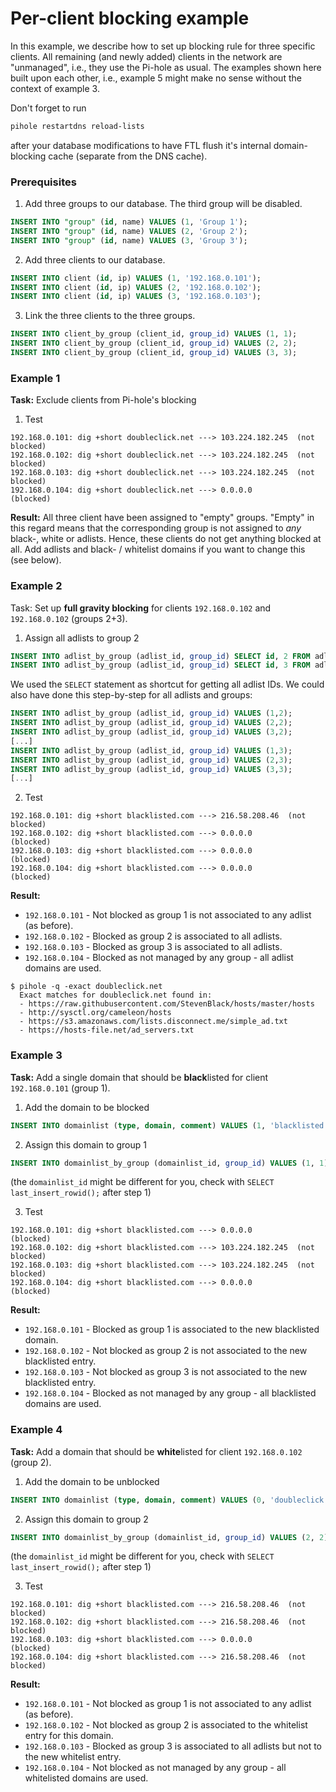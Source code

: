# Per-client blocking example

In this example, we describe how to set up blocking rule for three specific clients. All remaining (and newly added) clients in the network are "unmanaged", i.e., they use the Pi-hole as usual. The examples shown here built upon each other, i.e., example 5 might make no sense without the context of example 3.

Don't forget to run
```bash
pihole restartdns reload-lists
```
after your database modifications to have FTL flush it's internal domain-blocking cache (separate from the DNS cache).

### Prerequisites

1. Add three groups to our database. The third group will be disabled.
```sql
INSERT INTO "group" (id, name) VALUES (1, 'Group 1');
INSERT INTO "group" (id, name) VALUES (2, 'Group 2');
INSERT INTO "group" (id, name) VALUES (3, 'Group 3');
```

2. Add three clients to our database.
```sql
INSERT INTO client (id, ip) VALUES (1, '192.168.0.101');
INSERT INTO client (id, ip) VALUES (2, '192.168.0.102');
INSERT INTO client (id, ip) VALUES (3, '192.168.0.103');
```

3. Link the three clients to the three groups.
```sql
INSERT INTO client_by_group (client_id, group_id) VALUES (1, 1);
INSERT INTO client_by_group (client_id, group_id) VALUES (2, 2);
INSERT INTO client_by_group (client_id, group_id) VALUES (3, 3);
```

### Example 1
**Task:** Exclude clients from Pi-hole's blocking

1. Test
```text
192.168.0.101: dig +short doubleclick.net ---> 103.224.182.245  (not blocked)
192.168.0.102: dig +short doubleclick.net ---> 103.224.182.245  (not blocked)
192.168.0.103: dig +short doubleclick.net ---> 103.224.182.245  (not blocked)
192.168.0.104: dig +short doubleclick.net ---> 0.0.0.0          (blocked)
```

**Result:** All three client have been assigned to "empty" groups. "Empty" in this regard means that the corresponding group is not assigned to *any* black-, white or adlists. Hence, these clients do not get anything blocked at all. Add adlists and black- / whitelist domains if you want to change this (see below).

### Example 2
Task: Set up **full gravity blocking** for clients `192.168.0.102` and `192.168.0.102` (groups 2+3).

1. Assign all adlists to group 2
```sql
INSERT INTO adlist_by_group (adlist_id, group_id) SELECT id, 2 FROM adlist;
INSERT INTO adlist_by_group (adlist_id, group_id) SELECT id, 3 FROM adlist;
```
We used the `SELECT` statement as shortcut for getting all adlist IDs.
We could also have done this step-by-step for all adlists and groups:
```sql
INSERT INTO adlist_by_group (adlist_id, group_id) VALUES (1,2);
INSERT INTO adlist_by_group (adlist_id, group_id) VALUES (2,2);
INSERT INTO adlist_by_group (adlist_id, group_id) VALUES (3,2);
[...]
INSERT INTO adlist_by_group (adlist_id, group_id) VALUES (1,3);
INSERT INTO adlist_by_group (adlist_id, group_id) VALUES (2,3);
INSERT INTO adlist_by_group (adlist_id, group_id) VALUES (3,3);
[...]
```

2. Test
```text
192.168.0.101: dig +short blacklisted.com ---> 216.58.208.46  (not blocked)
192.168.0.102: dig +short blacklisted.com ---> 0.0.0.0        (blocked)
192.168.0.103: dig +short blacklisted.com ---> 0.0.0.0        (blocked)
192.168.0.104: dig +short blacklisted.com ---> 0.0.0.0        (blocked)
```

**Result:**

- `192.168.0.101` - Not blocked as group 1 is not associated to any adlist (as before).
- `192.168.0.102` - Blocked as group 2 is associated to all adlists.
- `192.168.0.103` - Blocked as group 3 is associated to all adlists.
- `192.168.0.104` - Blocked as not managed by any group - all adlist domains are used.

```text
$ pihole -q -exact doubleclick.net
  Exact matches for doubleclick.net found in:
  - https://raw.githubusercontent.com/StevenBlack/hosts/master/hosts 
  - http://sysctl.org/cameleon/hosts 
  - https://s3.amazonaws.com/lists.disconnect.me/simple_ad.txt 
  - https://hosts-file.net/ad_servers.txt
```

### Example 3
**Task:** Add a single domain that should be **black**listed for client `192.168.0.101` (group 1).

1. Add the domain to be blocked
```sql
INSERT INTO domainlist (type, domain, comment) VALUES (1, 'blacklisted.com', 'Blacklisted for members of group 1');
```

2. Assign this domain to group 1
```sql
INSERT INTO domainlist_by_group (domainlist_id, group_id) VALUES (1, 1);
```
(the `domainlist_id` might be different for you, check with `SELECT last_insert_rowid();` after step 1)

3. Test
```text
192.168.0.101: dig +short blacklisted.com ---> 0.0.0.0          (blocked)
192.168.0.102: dig +short blacklisted.com ---> 103.224.182.245  (not blocked)
192.168.0.103: dig +short blacklisted.com ---> 103.224.182.245  (not blocked)
192.168.0.104: dig +short blacklisted.com ---> 0.0.0.0          (blocked)
```

**Result:**

- `192.168.0.101` - Blocked as group 1 is associated to the new blacklisted domain.
- `192.168.0.102` - Not blocked as group 2 is not associated to the new blacklisted entry.
- `192.168.0.103` - Not blocked as group 3 is not associated to the new blacklisted entry.
- `192.168.0.104` - Blocked as not managed by any group - all blacklisted domains are used.

### Example 4
**Task:** Add a domain that should be **white**listed for client `192.168.0.102` (group 2).

1. Add the domain to be unblocked
```sql
INSERT INTO domainlist (type, domain, comment) VALUES (0, 'doubleclick.net', 'Whitelisted for members of group 2');
```

2. Assign this domain to group 2
```sql
INSERT INTO domainlist_by_group (domainlist_id, group_id) VALUES (2, 2);
```
(the `domainlist_id` might be different for you, check with `SELECT last_insert_rowid();` after step 1)

3. Test
```text
192.168.0.101: dig +short blacklisted.com ---> 216.58.208.46  (not blocked)
192.168.0.102: dig +short blacklisted.com ---> 216.58.208.46  (not blocked)
192.168.0.103: dig +short blacklisted.com ---> 0.0.0.0        (blocked)
192.168.0.104: dig +short blacklisted.com ---> 216.58.208.46  (not blocked)
```

**Result:**

- `192.168.0.101` - Not blocked as group 1 is not associated to any adlist (as before).
- `192.168.0.102` - Not blocked as group 2 is associated to the whitelist entry for this domain.
- `192.168.0.103` - Blocked as group 3 is associated to all adlists but not to the new whitelist entry.
- `192.168.0.104` - Not blocked as not managed by any group - all whitelisted domains are used.
